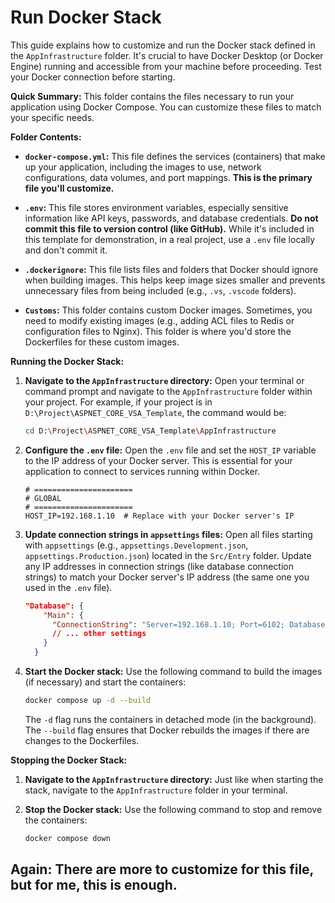 # Run Docker Stack

This guide explains how to customize and run the Docker stack defined in the `AppInfrastructure` folder. It's crucial to have Docker Desktop (or Docker Engine) running and accessible from your machine before proceeding. Test your Docker connection before starting.

**Quick Summary:** This folder contains the files necessary to run your application using Docker Compose. You can customize these files to match your specific needs.

**Folder Contents:**

- **`docker-compose.yml`:** This file defines the services (containers) that make up your application, including the images to use, network configurations, data volumes, and port mappings. **This is the primary file you'll customize.**

- **`.env`:** This file stores environment variables, especially sensitive information like API keys, passwords, and database credentials. **Do not commit this file to version control (like GitHub).** While it's included in this template for demonstration, in a real project, use a `.env` file locally and don't commit it.

- **`.dockerignore`:** This file lists files and folders that Docker should ignore when building images. This helps keep image sizes smaller and prevents unnecessary files from being included (e.g., `.vs`, `.vscode` folders).

- **`Customs`:** This folder contains custom Docker images. Sometimes, you need to modify existing images (e.g., adding ACL files to Redis or configuration files to Nginx). This folder is where you'd store the Dockerfiles for these custom images.

**Running the Docker Stack:**

1.  **Navigate to the `AppInfrastructure` directory:** Open your terminal or command prompt and navigate to the `AppInfrastructure` folder within your project. For example, if your project is in `D:\Project\ASPNET_CORE_VSA_Template`, the command would be:

    ```bash
    cd D:\Project\ASPNET_CORE_VSA_Template\AppInfrastructure
    ```

2.  **Configure the `.env` file:** Open the `.env` file and set the `HOST_IP` variable to the IP address of your Docker server. This is essential for your application to connect to services running within Docker.

    ```
    # ======================
    # GLOBAL
    # ======================
    HOST_IP=192.168.1.10  # Replace with your Docker server's IP
    ```

3.  **Update connection strings in `appsettings` files:** Open all files starting with `appsettings` (e.g., `appsettings.Development.json`, `appsettings.Production.json`) located in the `Src/Entry` folder. Update any IP addresses in connection strings (like database connection strings) to match your Docker server's IP address (the same one you used in the `.env` file).

    ```json
    "Database": {
        "Main": {
          "ConnectionString": "Server=192.168.1.10; Port=6102; Database=todoappdb; User ID=admin; Password=Admin123@; SSL Mode=Prefer; Pooling=true; Minimum Pool Size=64; Maximum Pool Size=120; Connection Idle Lifetime=300; Connection Lifetime=500",
          // ... other settings
        }
      }
    ```

4.  **Start the Docker stack:** Use the following command to build the images (if necessary) and start the containers:

    ```bash
    docker compose up -d --build
    ```

    The `-d` flag runs the containers in detached mode (in the background). The `--build` flag ensures that Docker rebuilds the images if there are changes to the Dockerfiles.

**Stopping the Docker Stack:**

1.  **Navigate to the `AppInfrastructure` directory:** Just like when starting the stack, navigate to the `AppInfrastructure` folder in your terminal.

2.  **Stop the Docker stack:** Use the following command to stop and remove the containers:

    ```bash
    docker compose down
    ```

## Again: There are more to customize for this file, but for me, this is enough.
